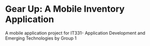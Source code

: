 # Gear Up: A Mobile Inventory Application
A mobile application project for IT331- Application Development and Emerging Technologies by Group 1
